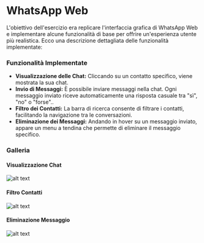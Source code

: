 # WhatsApp Web
L'obiettivo dell'esercizio era replicare l'interfaccia grafica di WhatsApp Web e implementare alcune funzionalità di base per offrire un'esperienza utente più realistica.
Ecco una descrizione dettagliata delle funzionalità implementate:
### Funzionalità Implementate
- **Visualizzazione delle Chat:** Cliccando su un contatto specifico, viene mostrata la sua chat.
- **Invio di Messaggi:** È possibile inviare messaggi nella chat. Ogni messaggio inviato riceve automaticamente una risposta casuale tra "sì", "no" o "forse"..
- **Filtro dei Contatti:** La barra di ricerca consente di filtrare i contatti, facilitando la navigazione tra le conversazioni.
- **Eliminazione dei Messaggi:** Andando in hover su un messaggio inviato, appare un menu a tendina che permette di eliminare il messaggio specifico.

### Galleria
#### Visualizzazione Chat
![alt text](https://i.imgur.com/ivaeqQf.png)
#### Filtro Contatti
![alt text](https://i.imgur.com/MHOtfmp.png)
#### Eliminazione Messaggio
![alt text](https://i.imgur.com/eXrRXb3.png)
